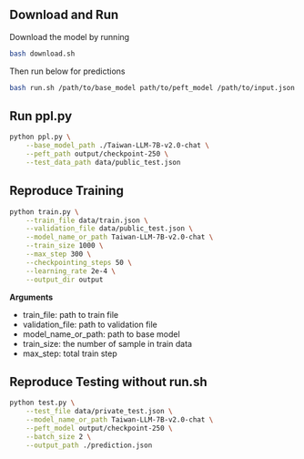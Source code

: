 ## Download and Run
Download the model by running
```bash
bash download.sh
```
Then run below for predictions
```bash
bash run.sh /path/to/base_model path/to/peft_model /path/to/input.json /path/to/output.json
```

## Run ppl.py
```bash
python ppl.py \
    --base_model_path ./Taiwan-LLM-7B-v2.0-chat \
    --peft_path output/checkpoint-250 \
    --test_data_path data/public_test.json
```

## Reproduce Training
```bash
python train.py \
    --train_file data/train.json \
    --validation_file data/public_test.json \
    --model_name_or_path Taiwan-LLM-7B-v2.0-chat \
    --train_size 1000 \
    --max_step 300 \
    --checkpointing_steps 50 \
    --learning_rate 2e-4 \
    --output_dir output
```
**Arguments**
- train_file: path to train file
- validation_file: path to validation file
- model_name_or_path: path to base model
- train_size: the number of sample in train data
- max_step: total train step

## Reproduce Testing without run.sh
```bash
python test.py \
    --test_file data/private_test.json \
    --model_name_or_path Taiwan-LLM-7B-v2.0-chat \
    --peft_model output/checkpoint-250 \
    --batch_size 2 \
    --output_path ./prediction.json
```


